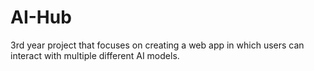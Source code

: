 # AI-Hub
3rd year project that focuses on creating a web app in which users can interact with multiple different AI models.
